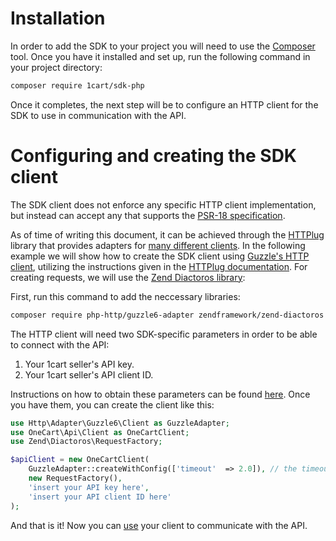 # Installation

In order to add the SDK to your project you will need to use the [Composer](https://getcomposer.org/)
tool. Once you have it installed and set up, run the following command in your project
directory:

```bash
composer require 1cart/sdk-php
```

Once it completes, the next step will be to configure an HTTP client for the SDK
to use in communication with the API.

# Configuring and creating the SDK client

The SDK client does not enforce any specific HTTP client implementation, but instead
can accept any that supports the [PSR-18 specification](https://www.php-fig.org/psr/psr-18/).

As of time of writing this document, it can be achieved through the [HTTPlug](http://httplug.io/)
library that provides adapters for [many different clients](http://docs.php-http.org/en/latest/clients.html).
In the following example we will show how to create the SDK client using [Guzzle's HTTP client](http://docs.guzzlephp.org/en/stable/),
utilizing the instructions given in the [HTTPlug documentation](http://docs.php-http.org/en/latest/clients/guzzle6-adapter.html).
For creating requests, we will use the [Zend Diactoros library](https://docs.zendframework.com/zend-diactoros/):

First, run this command to add the neccessary libraries:

```bash
composer require php-http/guzzle6-adapter zendframework/zend-diactoros
```

The HTTP client will need two SDK-specific parameters in order to be able to connect with the API:
1. Your 1cart seller's API key.
2. Your 1cart seller's API client ID.

Instructions on how to obtain these parameters can be found [here](api_keys.md).
Once you have them, you can create the client like this:

```php
use Http\Adapter\Guzzle6\Client as GuzzleAdapter;
use OneCart\Api\Client as OneCartClient;
use Zend\Diactoros\RequestFactory;

$apiClient = new OneCartClient(
    GuzzleAdapter::createWithConfig(['timeout'  => 2.0]), // the timeout parameter is just an example
    new RequestFactory(),
    'insert your API key here',
    'insert your API client ID here'
);
```

And that is it! Now you can [use](usage.md) your client to communicate with the API.
